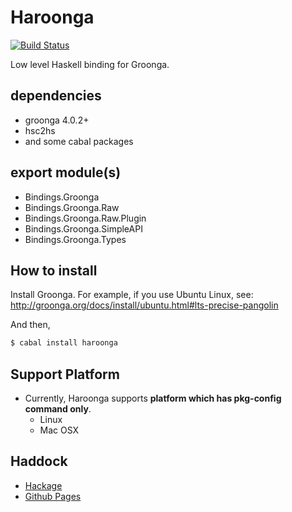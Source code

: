 Haroonga
===

[![Build Status](https://travis-ci.org/cosmo0920/haroonga.svg?branch=master)](https://travis-ci.org/cosmo0920/haroonga)

Low level Haskell binding for Groonga.

## dependencies

* groonga 4.0.2+
* hsc2hs
* and some cabal packages

## export module(s)

* Bindings.Groonga
* Bindings.Groonga.Raw
* Bindings.Groonga.Raw.Plugin
* Bindings.Groonga.SimpleAPI
* Bindings.Groonga.Types

## How to install

Install Groonga.
For example, if you use Ubuntu Linux, see: http://groonga.org/docs/install/ubuntu.html#lts-precise-pangolin

And then,

```bash
$ cabal install haroonga
```

## Support Platform

* Currently, Haroonga supports __platform which has pkg-config command only__.
    - Linux
    - Mac OSX

## Haddock

* [Hackage](http://hackage.haskell.org/package/haroonga-0.1.2.0/docs/)
* [Github Pages ](http://cosmo0920.github.io/haroonga/)
